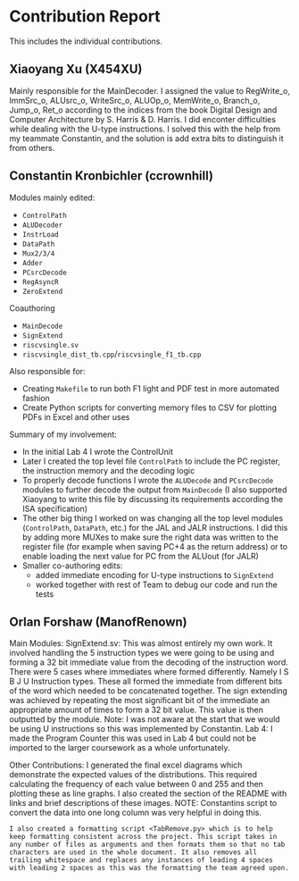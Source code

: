 # Contribution Report

This includes the individual contributions.

## Xiaoyang Xu (X454XU)

Mainly responsible for the MainDecoder. I assigned the value to RegWrite_o, ImmSrc_o, ALUsrc_o, WriteSrc_o, ALUOp_o, MemWrite_o, Branch_o, Jump_o, Ret_o according to the indices from the book Digital Design and Computer Architecture by S. Harris & D. Harris. I did enconter difficulties while dealing with the U-type instructions. I solved this with the help from my teammate Constantin, and the solution is add extra bits to distinguish it from others.  

## Constantin Kronbichler (ccrownhill)

Modules mainly edited:

* `ControlPath`
* `ALUDecoder`
* `InstrLoad`
* `DataPath`
* `Mux2/3/4`
* `Adder`
* `PCsrcDecode`
* `RegAsyncR`
* `ZeroExtend`

Coauthoring

* `MainDecode`
* `SignExtend`
* `riscvsingle.sv`
* `riscvsingle_dist_tb.cpp`/`riscvsingle_f1_tb.cpp`

Also responsible for:

* Creating `Makefile` to run both F1 light and PDF test in more automated fashion
* Create Python scripts for converting memory files to CSV for plotting PDFs in Excel and other uses

Summary of my involvement:

* In the initial Lab 4 I wrote the ControlUnit
* Later I created the top level file `ControlPath` to include the PC register, the instruction memory and the decoding logic
* To properly decode functions I wrote the `ALUDecode` and `PCsrcDecode` modules to further decode the output from `MainDecode` (I also supported Xiaoyang to write this file by discussing its requirements according the ISA specification)
* The other big thing I worked on was changing all the top level modules (`ControlPath`, `DataPath`, etc.) for the JAL and JALR instructions.
I did this by adding more MUXes to make sure the right data was written to the register file
(for example when saving PC+4 as the return address) or to enable loading
the next value for PC from the ALUout (for JALR)
* Smaller co-authoring edits:
	* added immediate encoding for U-type instructions to `SignExtend`
	* worked together with rest of Team to debug our code and run the tests


## Orlan Forshaw (ManofRenown)
Main Modules:
SignExtend.sv:
	This was almost entirely my own work. It involved handling the 5 instruction types we were going to be using and forming a 32 bit immediate value from the decoding of the instruction word. There were 5 cases where immediates where formed differently. Namely I S B J U Instruction types. These all formed the immediate from different bits of the word which needed to be concatenated together. The sign extending was achieved by repeating the most significant bit of the immediate an appropriate amount of times to form a 32 bit value. This value is then outputted by the module.
		Note: I was not aware at the start that we would be using U instructions so this was implemented by Constantin.
Lab 4: I made the Program Counter 
	this was used in Lab 4 but could not be imported to the larger coursework as a whole unfortunately.
	
Other Contributions:
	I generated the final excel diagrams which demonstrate the expected values of the distributions. This required calculating the frequency of each value between 0 and 255 and then plotting these as line graphs. I also created the section of the README with links and brief descriptions of these images. 
		NOTE: Constantins script to convert the data into one long column was very helpful in doing this.

	I also created a formatting script <TabRemove.py> which is to help keep formatting consistent across the project. This script takes in any number of files as arguments and then formats them so that no tab characters are used in the whole document. It also removes all trailing whitespace and replaces any instances of leading 4 spaces with leading 2 spaces as this was the formatting the team agreed upon.


